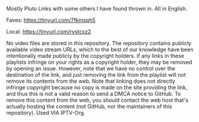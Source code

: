 
Mostly Pluto Links with some others I have found thrown in.  All in English.

Faves: https://tinyurl.com/7fkmsph5

Local: https://tinyurl.com/rvstcxz2


No video files are stored in this repository. The repository contains publicly available video stream URLs, which to the best of our knowledge have been intentionally made publicly by the copyright holders. If any links in these playlists infringe on your rights as a copyright holder, they may be removed by opening an issue. However, note that we have no control over the destination of the link, and just removing the link from the playlist will not remove its contents from the web. Note that linking does not directly infringe copyright because no copy is made on the site providing the link, and thus this is not a valid reason to send a DMCA notice to GitHub. To remove this content from the web, you should contact the web host that's actually hosting the content (not GitHub, nor the maintainers of this repository). Used VIA IPTV-Org.
